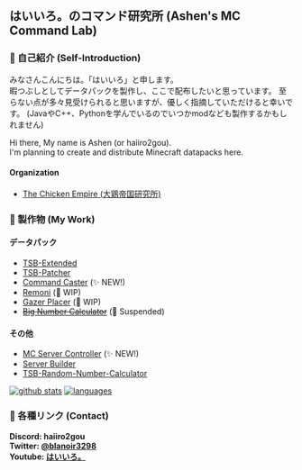 ## はいいろ。のコマンド研究所 (Ashen's MC Command Lab)

### 👋 自己紹介 (Self-Introduction)

みなさんこんにちは。「はいいろ」と申します。  
暇つぶしとしてデータパックを製作し、ここで配布したいと思っています。
至らない点が多々見受けられると思いますが、優しく指摘していただけると幸いです。
(JavaやC++、Pythonを学んでいるのでいつかmodなども製作するかもしれません)

Hi there, My name is Ashen (or haiiro2gou).  
I'm planning to create and distribute Minecraft datapacks here.

#### Organization

- [The Chicken Empire (大鶏帝国研究所)](https://github.com/The-Chicken-Empire)

### 🔭 製作物 (My Work)

#### データパック

- [TSB-Extended](https://github.com/haiiro2gou/TSB-Extended)
- [TSB-Patcher](https://github.com/haiiro2gou/TSB-Patcher)
- [Command Caster](https://github.com/haiiro2gou/Command-Caster) (✨ NEW!)
- [Remoni](https://github.com/haiiro2gou/Remoni) (👷 WIP)
- [Gazer Placer](https://github.com/haiiro2gou/Gazer-Placer) (👷 WIP)
- ~~[Big Number Calculator](https://github.com/haiiro2gou/Big-Number-Calculator)~~ (🚧 Suspended)

#### その他

- [MC Server Controller](https://github.com/haiiro2gou/mcsrvctl) (✨ NEW!)
- [Server Builder](https://github.com/haiiro2gou/server_builder)
- [TSB-Random-Number-Calculator](https://github.com/haiiro2gou/TSB-Random-Number-Calculator)

[![github stats](https://github-readme-stats.vercel.app/api?username=haiiro2gou&count_private=true&show_icons=true&theme=dark)](https://github.com/anuraghazra/github-readme-stats)
[![languages](https://github-readme-stats.vercel.app/api/top-langs/?username=haiiro2gou&theme=dark)](https://github.com/anuraghazra/github-readme-stats)

### 💬 各種リンク (Contact)

**Discord: haiiro2gou**  
**Twitter: [@blanoir3298](https://twitter.com/blanoir3298)**  
**Youtube: [はいいろ。](https://www.youtube.com/channel/UC4HoswwsCjgVmZlmhZ0Dpbg)**

<!--- 
- 🔭 I’m currently working on ...
- 🌱 I’m currently learning ...
- 👯 I’m looking to collaborate on ...
- 🤔 I’m looking for help with ...
- 💬 Ask me about ...
- 📫 How to reach me: ...
- 😄 Pronouns: ...
- ⚡ Fun fact: ...
--->
